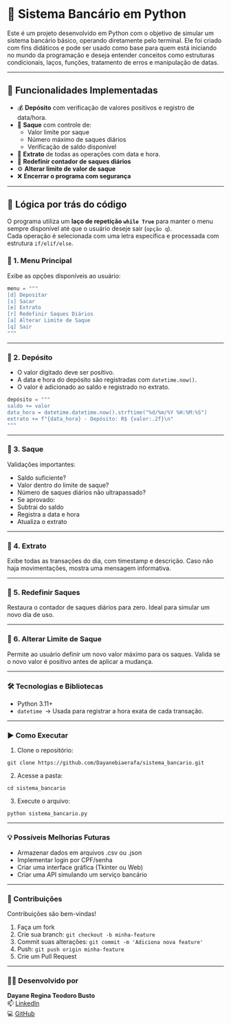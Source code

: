 # 🏦 Sistema Bancário em Python

Este é um projeto desenvolvido em Python com o objetivo de simular um sistema bancário básico, operando diretamente pelo terminal. Ele foi criado com fins didáticos e pode ser usado como base para quem está iniciando no mundo da programação e deseja entender conceitos como estruturas condicionais, laços, funções, tratamento de erros e manipulação de datas.

---

## 📌 Funcionalidades Implementadas

- 💰 **Depósito** com verificação de valores positivos e registro de data/hora.
- 🏧 **Saque** com controle de:
  - Valor limite por saque
  - Número máximo de saques diários
  - Verificação de saldo disponível
- 📄 **Extrato** de todas as operações com data e hora.
- 🔁 **Redefinir contador de saques diários**
- ⚙️ **Alterar limite de valor de saque**
- ❌ **Encerrar o programa com segurança**

---

## 🧠 Lógica por trás do código

O programa utiliza um **laço de repetição `while True`** para manter o menu sempre disponível até que o usuário deseje sair (`opção q`).  
Cada operação é selecionada com uma letra específica e processada com estrutura `if/elif/else`.

### 🔷 1. Menu Principal
Exibe as opções disponíveis ao usuário:
```python
menu = """
[d] Depositar
[s] Sacar
[e] Extrato
[r] Redefinir Saques Diários
[a] Alterar Limite de Saque
[q] Sair
"""
```

---

### 🔷 2. Depósito
- O valor digitado deve ser positivo.
- A data e hora do depósito são registradas com `datetime.now()`.
- O valor é adicionado ao saldo e registrado no extrato.
```python
depósito = """
saldo += valor
data_hora = datetime.datetime.now().strftime("%d/%m/%Y %H:%M:%S")
extrato += f"{data_hora} - Depósito: R$ {valor:.2f}\n"
"""
```

---

### 🔷 3. Saque
Validações importantes:
- Saldo suficiente?
- Valor dentro do limite de saque?
- Número de saques diários não ultrapassado?
- Se aprovado:
- Subtrai do saldo
- Registra a data e hora
- Atualiza o extrato

---

### 🔷 4. Extrato
Exibe todas as transações do dia, com timestamp e descrição.
Caso não haja movimentações, mostra uma mensagem informativa.

---

### 🔷 5. Redefinir Saques
Restaura o contador de saques diários para zero.
Ideal para simular um novo dia de uso.

---

### 🔷 6. Alterar Limite de Saque
Permite ao usuário definir um novo valor máximo para os saques.
Valida se o novo valor é positivo antes de aplicar a mudança.

---

### 🛠️ Tecnologias e Bibliotecas
- Python 3.11+
- ```datetime ```→ Usada para registrar a hora exata de cada transação.

---

### ▶️ Como Executar
1. Clone o repositório:
```
git clone https://github.com/Dayanebiaerafa/sistema_bancario.git
```
2. Acesse a pasta:
```
cd sistema_bancario
```
3. Execute o arquivo:
```
python sistema_bancario.py
```

---

### 💡 Possíveis Melhorias Futuras
- Armazenar dados em arquivos .csv ou .json
- Implementar login por CPF/senha
- Criar uma interface gráfica (Tkinter ou Web)
- Criar uma API simulando um serviço bancário

---

### 🤝 Contribuições
Contribuições são bem-vindas!
1. Faça um fork
2. Crie sua branch: ```git checkout -b minha-feature```
3. Commit suas alterações: ```git commit -m 'Adiciona nova feature'```
4. Push: ```git push origin minha-feature```
5. Crie um Pull Request

---

### 👩‍💻 Desenvolvido por

**Dayane Regina Teodoro Busto**  
📫 [LinkedIn](https://www.linkedin.com/in/dayaneteodoro)  
💻 [GitHub](https://github.com/Dayanebiaerafa)


